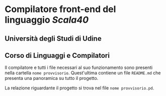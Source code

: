 # Compilatore front-end del linguaggio *Scala40*
## Università degli Studi di Udine
## Corso di Linguaggi e Compilatori
Il compilatore e tutti i file necessari al suo funzionamento sono presenti nella cartella ```nome provvisorio```. Quest'ultima contiene un file ```README.md``` che presenta una panoramica su tutto il progetto.

La relazione riguardante il progetto si trova nel file ```nome provvisorio.pd```.